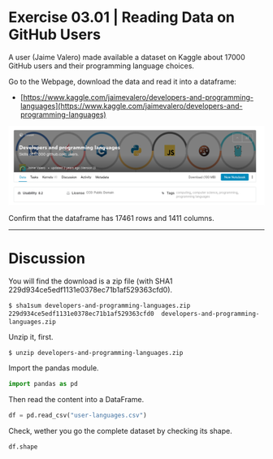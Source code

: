 # Exercise 03.01 | Reading Data on GitHub Users

A user (Jaime Valero) made available a dataset on Kaggle about 17000 GitHub
users and their programming language choices.

Go to the Webpage, download the data and read it into a dataframe:

* [https://www.kaggle.com/jaimevalero/developers-and-programming-languages](https://www.kaggle.com/jaimevalero/developers-and-programming-languages)

![](kaggle.png)

Confirm that the dataframe has 17461 rows and 1411 columns.

----

# Discussion

You will find the download is a zip file (with SHA1 229d934ce5edf1131e0378ec71b1af529363cfd0).

```
$ sha1sum developers-and-programming-languages.zip
229d934ce5edf1131e0378ec71b1af529363cfd0  developers-and-programming-languages.zip
```

Unzip it, first.

```
$ unzip developers-and-programming-languages.zip
```

Import the pandas module.

```python
import pandas as pd
```

Then read the content into a DataFrame.

```python
df = pd.read_csv("user-languages.csv")
```

Check, wether you go the complete dataset by checking its shape.

```python
df.shape
```
